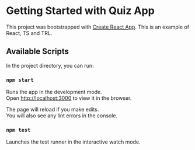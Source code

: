 # Getting Started with Quiz App

This project was bootstrapped with [Create React App](https://github.com/facebook/create-react-app). This is an example of React, TS and TRL.

## Available Scripts

In the project directory, you can run:

### `npm start`

Runs the app in the development mode.\
Open [http://localhost:3000](http://localhost:3000) to view it in the browser.

The page will reload if you make edits.\
You will also see any lint errors in the console.

### `npm test`

Launches the test runner in the interactive watch mode.
